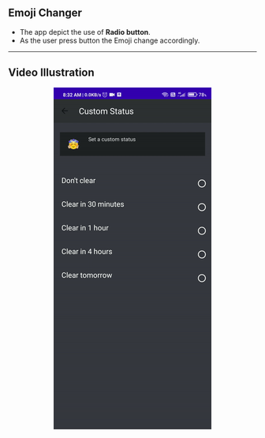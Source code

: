 ### <h2>Emoji Changer</h2>
* The app depict the use of **Radio button**.
* As the user press button the Emoji change accordingly.
---
### <h2>Video Illustration </h2>
<p align="center">
<img src="https://github.com/shreyashHake/Dice_Roller/blob/main/Images/radioButtonV2.gif" alt="Video Illustration">
</p>
